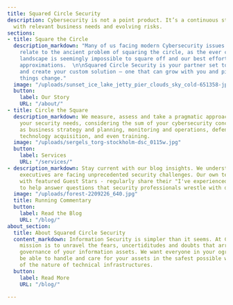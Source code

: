 ```yaml
---
title: Squared Circle Security
description: Cybersecurity is not a point product. It’s a continuous strategy aligned
  with relevant business needs and evolving risks.
sections:
- title: Square the Circle
  description_markdown: "Many of us facing modern Cybersecurity issues can probably
    relate to the ancient problem of squaring the circle, as the ever changing threat
    landscape is seemingly impossible to square off and our best efforts end up with
    approximations.  \n\nSquared Circle Security is your partner set to collaborate
    and create your custom solution – one that can grow with you and pivot fast when
    things change."
  image: "/uploads/sunset_ice_lake_jetty_pier_clouds_sky_cold-651358-jpg-d.jpg"
  button:
    label: Our Story
    URL: "/about/"
- title: Circle the Square
  description_markdown: We measure, assess and take a pragmatic approach to solving
    your security needs, considering the sum of your cybersecurity concerns, such
    as business strategy and planning, monitoring and operations, defenses and controls,
    technology acquisition, and even training.
  image: "/uploads/sergels_torg-stockholm-dsc_0115w.jpg"
  button:
    label: Services
    URL: "/services/"
- description_markdown: Stay current with our blog insights. We understand that technology
    executives are facing unprecedented security challenges. Our own team - together
    with featured Guest Stars - regularly share their "I've experienced that"-perspectives
    to help answer questions that security professionals wrestle with daily.
  image: "/uploads/forest-2209226_640.jpg"
  title: Running Commentary
  button:
    label: Read the Blog
    URL: "/blog/"
about_section:
  title: About Squared Circle Security
  content_markdown: Information Security is simpler than it seems. At Circle2 our
    mission is to unravel the fears, uncertiditudes and doubts that arrise arround
    governance of your information assets. We want everyone in your ogranization to
    be able to handle and care for your assets in the safest possible way, regardless
    of the nature of technical infrastructures.
  button:
    label: Read More
    URL: "/blog/"

---
```

